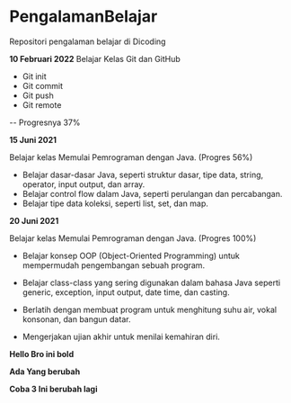 # PengalamanBelajar
Repositori pengalaman belajar di Dicoding

<strong>10 Februari 2022</strong>
Belajar Kelas Git dan GitHub
  - Git init
  - Git commit
  - Git push
  - Git remote
 
 -- Progresnya 37%

<strong>15 Juni 2021</strong>

Belajar kelas Memulai Pemrograman dengan Java. (Progres 56%)
<ul>
  <li>Belajar dasar-dasar Java, seperti struktur dasar, tipe data, string, operator, input output, dan array.</li>
  <li>Belajar control flow dalam Java, seperti perulangan dan percabangan.</li>
  <li>Belajar tipe data koleksi, seperti list, set, dan map.</li>
</ul>


**20 Juni 2021**  

Belajar kelas Memulai Pemrograman dengan Java. (Progres 100%)

  * Belajar konsep OOP (Object-Oriented Programming) untuk mempermudah pengembangan sebuah program.

  * Belajar class-class yang sering digunakan dalam bahasa Java seperti generic, exception, input output, date time, dan casting. 

  * Berlatih dengan membuat program untuk menghitung suhu air, vokal konsonan, dan bangun datar. 

  * Mengerjakan ujian akhir untuk menilai kemahiran diri.

**Hello Bro ini bold**

**Ada Yang berubah**

**Coba 3 Ini berubah lagi**
